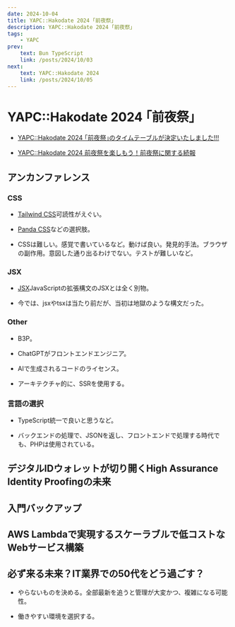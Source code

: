 ```yaml
---
date: 2024-10-04
title: YAPC::Hakodate 2024 ｢前夜祭｣
description: YAPC::Hakodate 2024 ｢前夜祭｣
tags: 
    - YAPC
prev:
    text: Bun TypeScript
    link: /posts/2024/10/03
next:
    text: YAPC::Hakodate 2024
    link: /posts/2024/10/05
---
```


# YAPC::Hakodate 2024 ｢前夜祭｣

* [YAPC::Hakodate 2024 ｢前夜祭｣のタイムテーブルが決定いたしました!!!](https://blog.yapcjapan.org/entry/2024/09/04/120000)

* [YAPC::Hakodate 2024 前夜祭を楽しもう！前夜祭に関する続報](https://blog.yapcjapan.org/entry/2024/10/02/190000)

## アンカンファレンス

### CSS
* [Tailwind CSS](https://tailwindcss.com/)可読性がえぐい。

* [Panda CSS](https://panda-css.com/)などの選択肢。

* CSSは難しい。感覚で書いているなど。動けば良い。発見的手法。ブラウザの副作用。意図した通り出るわけでない。テストが難しいなど。

### JSX

* [JSX](https://ja.wikipedia.org/wiki/JSX)JavaScriptの拡張構文のJSXとは全く別物。

* 今では、jsxやtsxは当たり前だが、当初は地獄のような構文だった。

### Other

* B3P。

* ChatGPTがフロントエンドエンジニア。

* AIで生成されるコードのライセンス。

* アーキテクチャ的に、SSRを使用する。

### 言語の選択

* TypeScript統一で良いと思うなど。

* バックエンドの処理で、JSONを返し、フロントエンドで処理する時代でも、PHPは使用されている。

## デジタルIDウォレットが切り開くHigh Assurance Identity Proofingの未来

<X tweetId="1842138148178157681" />

## 入門バックアップ

<X tweetId="1842133164686536915" />

## AWS Lambdaで実現するスケーラブルで低コストなWebサービス構築

<X tweetId="1842137461390209126" />

## 必ず来る未来？IT業界での50代をどう過ごす？

* やらないものを決める。全部最新を追うと管理が大変かつ、複雑になる可能性。

* 働きやすい環境を選択する。